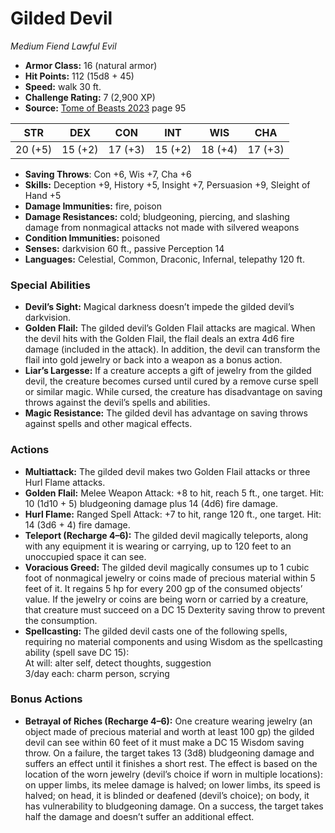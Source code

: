 # Gilded Devil

*Medium* *Fiend* *Lawful Evil*

- **Armor Class:** 16 (natural armor)
- **Hit Points:** 112 (15d8 + 45)
- **Speed:** walk 30 ft.
- **Challenge Rating:** 7 (2,900 XP)
- **Source:** [Tome of Beasts 2023](https://koboldpress.com/kpstore/product/tome-of-beasts-1-2023-edition/) page 95

| STR | DEX | CON | INT | WIS | CHA |
| --- | --- | --- | --- | --- | --- |
| 20 (+5) | 15 (+2) | 17 (+3) | 15 (+2) | 18 (+4) | 17 (+3) |

- **Saving Throws**: Con +6, Wis +7, Cha +6
- **Skills:** Deception +9, History +5, Insight +7, Persuasion +9, Sleight of Hand +5
- **Damage Immunities:** fire, poison
- **Damage Resistances:** cold; bludgeoning, piercing, and slashing damage from nonmagical attacks not made with silvered weapons
- **Condition Immunities:** poisoned
- **Senses:** darkvision 60 ft., passive Perception 14
- **Languages:** Celestial, Common, Draconic, Infernal, telepathy 120 ft.
### Special Abilities
- **Devil’s Sight:** Magical darkness doesn’t impede the gilded devil’s darkvision.
- **Golden Flail:** The gilded devil’s Golden Flail attacks are magical. When the devil hits with the Golden Flail, the flail deals an extra 4d6 fire damage (included in the attack). In addition, the devil can transform the flail into gold jewelry or back into a weapon as a bonus action.
- **Liar’s Largesse:** If a creature accepts a gift of jewelry from the gilded devil, the creature becomes cursed until cured by a remove curse spell or similar magic. While cursed, the creature has disadvantage on saving throws against the devil’s spells and abilities.
- **Magic Resistance:** The gilded devil has advantage on saving throws against spells and other magical effects.
### Actions
- **Multiattack:** The gilded devil makes two Golden Flail attacks or three Hurl Flame attacks.
- **Golden Flail:** Melee Weapon Attack: +8 to hit, reach 5 ft., one target. Hit: 10 (1d10 + 5) bludgeoning damage plus 14 (4d6) fire damage.
- **Hurl Flame:** Ranged Spell Attack: +7 to hit, range 120 ft., one target. Hit: 14 (3d6 + 4) fire damage.
- **Teleport (Recharge 4–6):** The gilded devil magically teleports, along with any equipment it is wearing or carrying, up to 120 feet to an unoccupied space it can see.
- **Voracious Greed:** The gilded devil magically consumes up to 1 cubic foot of nonmagical jewelry or coins made of precious material within 5 feet of it. It regains 5 hp for every 200 gp of the consumed objects’ value. If the jewelry or coins are being worn or carried by a creature, that creature must succeed on a DC 15 Dexterity saving throw to prevent the consumption.
- **Spellcasting:** The gilded devil casts one of the following spells, requiring no material components and using Wisdom as the spellcasting ability (spell save DC 15):<br>At will: alter self, detect thoughts, suggestion<br>3/day each: charm person, scrying
### Bonus Actions
- **Betrayal of Riches (Recharge 4–6):** One creature wearing jewelry (an object made of precious material and worth at least 100 gp) the gilded devil can see within 60 feet of it must make a DC 15 Wisdom saving throw. On a failure, the target takes 13 (3d8) bludgeoning damage and suffers an effect until it finishes a short rest. The effect is based on the location of the worn jewelry (devil’s choice if worn in multiple locations): on upper limbs, its melee damage is halved; on lower limbs, its speed is halved; on head, it is blinded or deafened (devil’s choice); on body, it has vulnerability to bludgeoning damage. On a success, the target takes half the damage and doesn’t suffer an additional effect.
